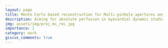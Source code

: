 ```yaml
---
layout: page
title: Monte Carlo based reconstruction for Multi-pinhole apertures and dynamic acquisitions
description: Aiming for absolute perfusion in myocardial dynamic studies with 3-headed MPH cameras
img: assets/img/proj_mc_rec.jpg
importance: 1
category: work
giscus_comments: true
---
```




